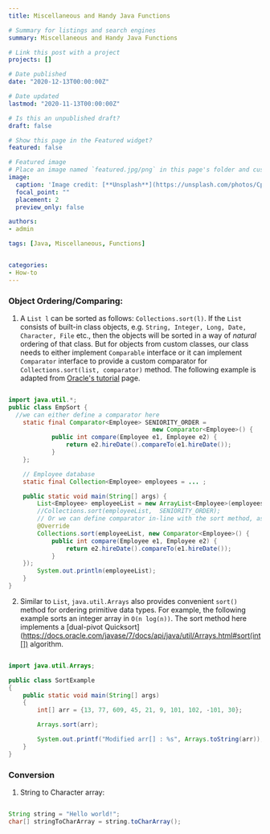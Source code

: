 ```yaml
---
title: Miscellaneous and Handy Java Functions

# Summary for listings and search engines
summary: Miscellaneous and Handy Java Functions

# Link this post with a project
projects: []

# Date published
date: "2020-12-13T00:00:00Z"

# Date updated
lastmod: "2020-11-13T00:00:00Z"

# Is this an unpublished draft?
draft: false

# Show this page in the Featured widget?
featured: false

# Featured image
# Place an image named `featured.jpg/png` in this page's folder and customize its options here.
image:
  caption: 'Image credit: [**Unsplash**](https://unsplash.com/photos/CpkOjOcXdUY)'
  focal_point: ""
  placement: 2
  preview_only: false

authors:
- admin

tags: [Java, Miscellaneous, Functions]


categories:
- How-to
---
```


### Object Ordering/Comparing:

1. A ``List l`` can be sorted as follows:
``Collections.sort(l)``. If the ``List`` consists of built-in class objects, e.g. ``String, Integer, Long, Date, Character, File`` etc., then the objects will be sorted in a way of _natural_ ordering of that class. But for objects from custom classes, our class needs to either implement ``Comparable`` interface or it can implement ``Comparator`` interface to provide a custom comparator for ``Collections.sort(list, comparator)`` method. The following example is adapted from [Oracle's tutorial](https://docs.oracle.com/javase/tutorial/collections/interfaces/order.html) page.

```java

import java.util.*;
public class EmpSort {
  //we can either define a comparator here
    static final Comparator<Employee> SENIORITY_ORDER =
                                        new Comparator<Employee>() {
            public int compare(Employee e1, Employee e2) {
                return e2.hireDate().compareTo(e1.hireDate());
            }
    };

    // Employee database
    static final Collection<Employee> employees = ... ;

    public static void main(String[] args) {
        List<Employee> employeeList = new ArrayList<Employee>(employees);
        //Collections.sort(employeeList,  SENIORITY_ORDER);
        // Or we can define comparator in-line with the sort method, as shown below
        @Override
        Collections.sort(employeeList, new Comparator<Employee>() {
            public int compare(Employee e1, Employee e2) {
                return e2.hireDate().compareTo(e1.hireDate());
            }
    });
        System.out.println(employeeList);
    }
}
```
2. Similar to `List`, `java.util.Arrays` also provides convenient `sort()` method for ordering primitive data types. For example, the following example sorts an integer array in `O(n log(n))`. The sort method here implements a [dual-pivot Quicksort](https://docs.oracle.com/javase/7/docs/api/java/util/Arrays.html#sort(int[]) algorithm.

```java

import java.util.Arrays;

public class SortExample
{
    public static void main(String[] args)
    {
        int[] arr = {13, 77, 609, 45, 21, 9, 101, 102, -101, 30};

        Arrays.sort(arr);

        System.out.printf("Modified arr[] : %s", Arrays.toString(arr));
    }
}
```

### Conversion
1. String to Character array:

```java

String string = "Hello world!";
char[] stringToCharArray = string.toCharArray();
```
